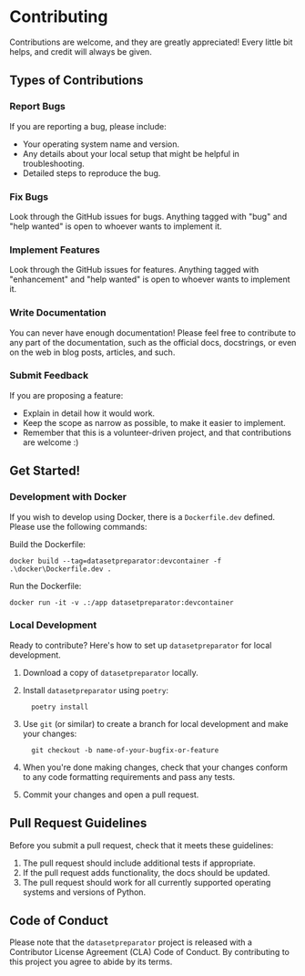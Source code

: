 # Contributing

Contributions are welcome, and they are greatly appreciated! Every little bit
helps, and credit will always be given.

## Types of Contributions

### Report Bugs

If you are reporting a bug, please include:

* Your operating system name and version.
* Any details about your local setup that might be helpful in troubleshooting.
* Detailed steps to reproduce the bug.

### Fix Bugs

Look through the GitHub issues for bugs. Anything tagged with "bug" and "help
wanted" is open to whoever wants to implement it.

### Implement Features

Look through the GitHub issues for features. Anything tagged with "enhancement"
and "help wanted" is open to whoever wants to implement it.

### Write Documentation

You can never have enough documentation! Please feel free to contribute to any
part of the documentation, such as the official docs, docstrings, or even
on the web in blog posts, articles, and such.

### Submit Feedback

If you are proposing a feature:

* Explain in detail how it would work.
* Keep the scope as narrow as possible, to make it easier to implement.
* Remember that this is a volunteer-driven project, and that contributions
  are welcome :)

## Get Started!

### Development with Docker

If you wish to develop using Docker, there is a `Dockerfile.dev` defined. Please use the following commands:

Build the Dockerfile:
```
docker build --tag=datasetpreparator:devcontainer -f .\docker\Dockerfile.dev .
```

Run the Dockerfile:
```
docker run -it -v .:/app datasetpreparator:devcontainer
```

### Local Development

Ready to contribute? Here's how to set up `datasetpreparator` for local development.

1. Download a copy of `datasetpreparator` locally.
2. Install `datasetpreparator` using `poetry`:

    ```console
      poetry install
    ```

3. Use `git` (or similar) to create a branch for local development and make your changes:

    ```console
      git checkout -b name-of-your-bugfix-or-feature
    ```

4. When you're done making changes, check that your changes conform to any code formatting requirements and pass any tests.

5. Commit your changes and open a pull request.

## Pull Request Guidelines

Before you submit a pull request, check that it meets these guidelines:

1. The pull request should include additional tests if appropriate.
2. If the pull request adds functionality, the docs should be updated.
3. The pull request should work for all currently supported operating systems and versions of Python.

## Code of Conduct

Please note that the `datasetpreparator` project is released
with a Contributor License Agreement (CLA)
Code of Conduct. By contributing to this project you agree to abide by its terms.
